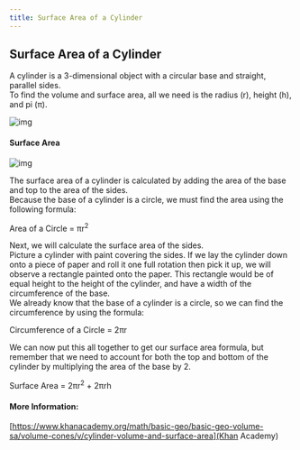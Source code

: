 ```yaml
---
title: Surface Area of a Cylinder
---
```

## Surface Area of a Cylinder

A cylinder is a 3-dimensional object  with a circular base and straight, parallel sides.<br>
To find the volume and surface area, all we need is the radius (r), height (h), and pi (π).

![img](https://images.tutorvista.com/cms/images/131/1.png)

#### Surface Area

![img](https://deargraham.com/wp-content/uploads/surface-area-math-definition-xclgeo26-pagespeed-tp6uyatcgj-concept-pretty-cylinder.png)

The surface area of a cylinder is calculated by adding the area of the base and top to the area of the sides.<br>
Because the base of a cylinder is a circle, we must find the area using the following formula:

  Area of a Circle = πr<sup>2</sup>
    
Next, we will calculate the surface area of the sides.<br>
Picture a cylinder with paint covering the sides. If we lay the cylinder down onto a piece of paper and roll it one full rotation then pick it up, we will observe a rectangle painted onto the paper. This rectangle would be of equal height to the height of the cylinder, and have a width of the circumference of the base.<br>
We already know that the base of a cylinder is a circle, so we can find the circumference by using the formula:

  Circumference of a Circle = 2πr

We can now put this all together to get our surface area formula, but remember that we need to account for both the top and bottom of the cylinder by multiplying the area of the base by 2.

  Surface Area = 2πr<sup>2</sup> + 2πrh

#### More Information:
[https://www.khanacademy.org/math/basic-geo/basic-geo-volume-sa/volume-cones/v/cylinder-volume-and-surface-area](Khan Academy)